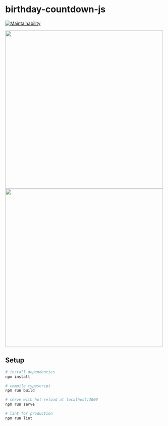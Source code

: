 # birthday-countdown-js

[![Maintainability](https://api.codeclimate.com/v1/badges/bc159c32969e6c348d0a/maintainability)](https://codeclimate.com/github/yamanoku/birthday-countdown-js/maintainability)

<img src="https://i.gyazo.com/1108059c9f73140f98e6291ef8e002b9.gif" alt="" width="500"/>
<img src="https://i.gyazo.com/0f6a40e48e9142ea67581d2653e1cb8c.png" alt="" width="500"/>

## Setup

``` bash
# install dependencies
npm install

# compile typescript
npm run build

# serve with hot reload at localhost:3000
npm run serve

# lint for production
npm run lint
```
